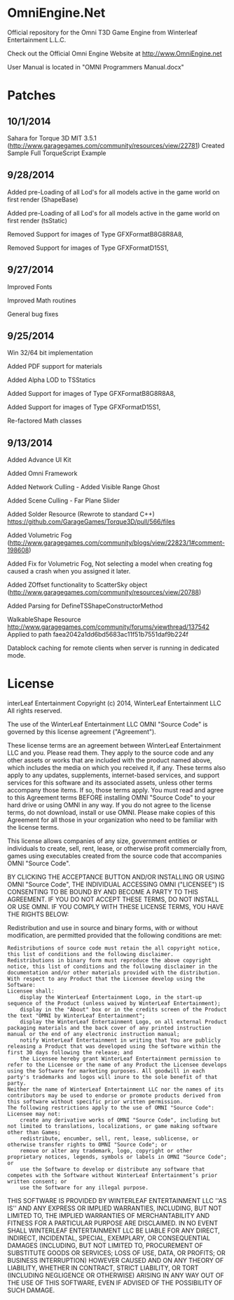 OmniEngine.Net
==============

Official repository for the Omni T3D Game Engine from Winterleaf Entertainment L.L.C.

Check out the Official Omni Engine Website at http://www.OmniEngine.net

User Manual is located in "OMNI Programmers Manual.docx"

Patches
=======
10/1/2014
---------

Sahara for Torque 3D MIT 3.5.1 (http://www.garagegames.com/community/resources/view/22781)
Created Sample Full TorqueScript Example

9/28/2014
---------
Added pre-Loading of all Lod's for all models active in the game world on first render (ShapeBase)

Added pre-Loading of all Lod's for all models active in the game world on first render (tsStatic)

Removed Support for images of Type GFXFormatB8G8R8A8,

Removed Support for images of Type GFXFormatD15S1,

9/27/2014
---------

Improved Fonts

Improved Math routines

General bug fixes


9/25/2014
--------------------------------------------------------------------------------------------
Win 32/64 bit implementation

Added PDF support for materials

Added Alpha LOD to TSStatics

Added Support for images of Type GFXFormatB8G8R8A8,

Added Support for images of Type GFXFormatD15S1,

Re-factored Math classes

9/13/2014
--------------------------------------------------------------------------------------------
Added Advance UI Kit

Added Omni Framework

Added Network Culling - Added Visible Range Ghost

Added Scene Culling - Far Plane Slider

Added Solder Resource (Rewrote to standard C++) https://github.com/GarageGames/Torque3D/pull/566/files

Added Volumetric Fog (http://www.garagegames.com/community/blogs/view/22823/1#comment-198608)

Added Fix for Volumetric Fog, Not selecting a model when creating fog caused a crash when you assigned it later.

Added ZOffset functionality to ScatterSky object (http://www.garagegames.com/community/resources/view/20788)

Added Parsing for DefineTSShapeConstructorMethod

WalkableShape Resource http://www.garagegames.com/community/forums/viewthread/137542 Applied to path faea2042a1dd6bd5683ac11f51b7551daf9b224f

Datablock caching for remote clients when server is running in dedicated mode.

License
=======
interLeaf Entertainment
Copyright (c) 2014, WinterLeaf Entertainment LLC
All rights reserved.

The use of the WinterLeaf Entertainment LLC OMNI "Source Code" is governed by this license agreement ("Agreement").

These license terms are an agreement between WinterLeaf Entertainment LLC and you.  Please read them. They apply to the source code and any other assets or works that are included with the product named above, which includes the media on which you received it, if any. These terms also apply to any updates, supplements, internet-based services, and support services for this software and its associated assets, unless other terms accompany those items. If so, those terms apply. You must read and agree to this Agreement terms BEFORE installing OMNI "Source Code" to your hard drive or using OMNI in any way. If you do not agree to the license terms, do not download, install or use OMNI. Please make copies of this Agreement for all those in your organization who need to be familiar with the license terms.

This license allows companies of any size, government entities or individuals to create, sell, rent, lease, or otherwise profit commercially from, games using executables created from the source code that accompanies OMNI "Source Code".

BY CLICKING THE ACCEPTANCE BUTTON AND/OR INSTALLING OR USING OMNI "Source Code", THE INDIVIDUAL ACCESSING OMNI ("LICENSEE") IS CONSENTING TO BE BOUND BY AND BECOME A PARTY TO THIS AGREEMENT. IF YOU DO NOT ACCEPT THESE TERMS, DO NOT INSTALL OR USE OMNI. IF YOU COMPLY WITH THESE LICENSE TERMS, YOU HAVE THE RIGHTS BELOW:

Redistribution and use in source and binary forms, with or without modification, are permitted provided that the following conditions are met:

    Redistributions of source code must retain the all copyright notice, this list of conditions and the following disclaimer.
    Redistributions in binary form must reproduce the above copyright notice, this list of conditions and the following disclaimer in the documentation and/or other materials provided with the distribution.
    With respect to any Product that the Licensee develop using the Software:
    Licensee shall:
        display the WinterLeaf Entertainment Logo, in the start-up sequence of the Product (unless waived by WinterLeaf Entertainment);
        display in the "About" box or in the credits screen of the Product the text "OMNI by WinterLeaf Entertainment";
        display the WinterLeaf Entertainment Logo, on all external Product packaging materials and the back cover of any printed instruction manual or the end of any electronic instruction manual;
        notify WinterLeaf Entertainment in writing that You are publicly releasing a Product that was developed using the Software within the first 30 days following the release; and
        the Licensee hereby grant WinterLeaf Entertainment permission to refer to the Licensee or the name of any Product the Licensee develops using the Software for marketing purposes. All goodwill in each party's trademarks and logos will inure to the sole benefit of that party.
    Neither the name of WinterLeaf Entertainment LLC nor the names of its contributors may be used to endorse or promote products derived from this software without specific prior written permission.
    The following restrictions apply to the use of OMNI "Source Code":
    Licensee may not:
        create any derivative works of OMNI "Source Code", including but not limited to translations, localizations, or game making software other than Games;
        redistribute, encumber, sell, rent, lease, sublicense, or otherwise transfer rights to OMNI "Source Code"; or
        remove or alter any trademark, logo, copyright or other proprietary notices, legends, symbols or labels in OMNI "Source Code"; or
        use the Software to develop or distribute any software that competes with the Software without WinterLeaf Entertainment’s prior written consent; or
        use the Software for any illegal purpose.

THIS SOFTWARE IS PROVIDED BY WINTERLEAF ENTERTAINMENT LLC ''AS IS'' AND ANY EXPRESS OR IMPLIED WARRANTIES, INCLUDING, BUT NOT LIMITED TO, THE IMPLIED WARRANTIES OF MERCHANTABILITY AND FITNESS FOR A PARTICULAR PURPOSE ARE DISCLAIMED. IN NO EVENT SHALL WINTERLEAF ENTERTAINMENT LLC BE LIABLE FOR ANY DIRECT, INDIRECT, INCIDENTAL, SPECIAL, EXEMPLARY, OR CONSEQUENTIAL DAMAGES (INCLUDING, BUT NOT LIMITED TO, PROCUREMENT OF SUBSTITUTE GOODS OR SERVICES; LOSS OF USE, DATA, OR PROFITS; OR BUSINESS INTERRUPTION) HOWEVER CAUSED AND ON ANY THEORY OF LIABILITY, WHETHER IN CONTRACT, STRICT LIABILITY, OR TORT (INCLUDING NEGLIGENCE OR OTHERWISE) ARISING IN ANY WAY OUT OF THE USE OF THIS SOFTWARE, EVEN IF ADVISED OF THE POSSIBILITY OF SUCH DAMAGE. 

